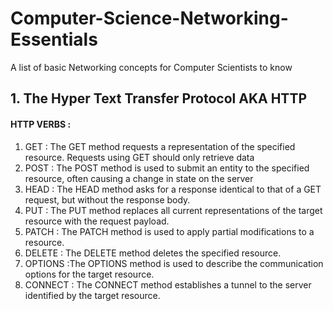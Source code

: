 # Computer-Science-Networking-Essentials
A list of basic Networking concepts for Computer Scientists to know

## 1. The Hyper Text Transfer Protocol AKA HTTP
#### HTTP VERBS :
1. GET : The GET method requests a representation of the specified resource. Requests using GET should only retrieve data
2. POST : The POST method is used to submit an entity to the specified resource, often causing a change in state on the server
3. HEAD : The HEAD method asks for a response identical to that of a GET request, but without the response body.
4. PUT : The PUT method replaces all current representations of the target resource with the request payload.
5. PATCH : The PATCH method is used to apply partial modifications to a resource.
6. DELETE : The DELETE method deletes the specified resource.
7. OPTIONS :The OPTIONS method is used to describe the communication options for the target resource.
8. CONNECT : The CONNECT method establishes a tunnel to the server identified by the target resource.
